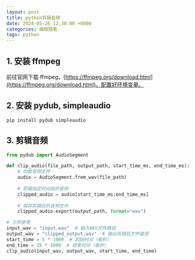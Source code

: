 ```yaml
---
layout: post
title: python剪辑音频
date: 2024-05-26 12:30:00 +0800
categories: 编程随笔
tags: python
---
```


## 1. 安装 ffmpeg
前往官网下载 ffmpeg，[https://ffmpeg.org/download.html](https://ffmpeg.org/download.html)。配置好环境变量。

## 2. 安装 pydub, simpleaudio
```shell
pip install pydub simpleaudio
```

## 3. 剪辑音频
```python
from pydub import AudioSegment

def clip_audio(file_path, output_path, start_time_ms, end_time_ms):
    # 加载音频文件
    audio = AudioSegment.from_wav(file_path)
    
    # 剪辑指定时间段的音频
    clipped_audio = audio[start_time_ms:end_time_ms]
    
    # 保存剪辑后的音频文件
    clipped_audio.export(output_path, format="wav")

# 示例使用
input_wav = "input.wav"  # 输入WAV文件路径
output_wav = "clipped_output.wav"  # 输出剪辑后文件路径
start_time = 5 * 1000  # 起始时间（毫秒）
end_time = 35 * 1000  # 结束时间（毫秒）
clip_audio(input_wav, output_wav, start_time, end_time)
```
